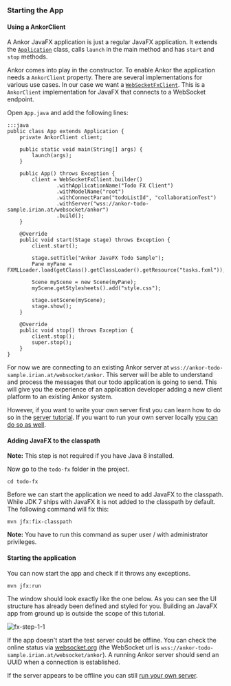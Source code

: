 ### Starting the App

#### Using a AnkorClient

A Ankor JavaFX application is just a regular JavaFX application. 
It extends the [`Application`][3] class, calls `launch` in the main method and has `start` and `stop` methods.

Ankor comes into play in the constructor. 
To enable Ankor the application needs a `AnkorClient` property. 
There are several implementations for various use cases. 
In our case we want a [`WebSocketFxClient`][1].
This is a `AnkorClient` implementation for JavaFX that connects to a WebSocket endpoint.

Open `App.java` and add the following lines:

    :::java
    public class App extends Application {
        private AnkorClient client;
    
        public static void main(String[] args) {
            launch(args);
        }
    
        public App() throws Exception {
            client = WebSocketFxClient.builder()
                    .withApplicationName("Todo FX Client")
                    .withModelName("root")
                    .withConnectParam("todoListId", "collaborationTest")
                    .withServer("wss://ankor-todo-sample.irian.at/websocket/ankor")
                    .build();
        }
    
        @Override
        public void start(Stage stage) throws Exception {
            client.start();
    
            stage.setTitle("Ankor JavaFX Todo Sample");
            Pane myPane = FXMLLoader.load(getClass().getClassLoader().getResource("tasks.fxml"));
    
            Scene myScene = new Scene(myPane);
            myScene.getStylesheets().add("style.css");
    
            stage.setScene(myScene);
            stage.show();
        }
    
        @Override
        public void stop() throws Exception {
            client.stop();
            super.stop();
        }
    }

For now we are connecting to an existing Ankor server at `wss://ankor-todo-sample.irian.at/websocket/ankor`.
This server will be able to understand and process the messages that our todo application is going to send.
This will give you the experience of an application developer adding a new client platform to an existing Ankor system.

However, if you want to write your own server first you can learn how to do so in the [server tutorial][2].
If you want to run your own server locally [you can do so as well][2].

#### Adding JavaFX to the classpath

<div class="alert alert-info">
    <strong>Note:</strong>
    This step is not required if you have Java 8 installed.
</div>

Now go to the `todo-fx` folder in the project.

    cd todo-fx

Before we can start the application we need to add JavaFX to the classpath.
While JDK 7 ships with JavaFX it is not added to the classpath by default.
The following command will fix this:

    mvn jfx:fix-classpath

<div class="alert alert-info">
    <strong>Note:</strong>
    You have to run this command as super user / with administrator privileges.
</div>

#### Starting the application

You can now start the app and check if it throws any exceptions.

    mvn jfx:run

The window should look exactly like the one below. As you can see the UI structure has already been defined and
styled for you. Building an JavaFX app from ground up is outside the scope of this tutorial.

![fx-step-1-1](http://ankor.io/static/images/tutorial/fx-step-1-1.png)

If the app doesn't start the test server could be offline.
You can check the online status via
[websocket.org](http://www.websocket.org/echo.html) (the WebSocket url is `wss://ankor-todo-sample.irian.at/websocket/ankor`).
A running Ankor server should send an UUID when a connection is established.

If the server appears to be offline you can still [run your own server][2].

[1]: http://ankor.io/static/javadoc/apidocs-0.2/at/irian/ankor/system/WebSocketFxClient.html
[2]: http://ankor.io/tutorials/server/1
[3]: http://docs.oracle.com/javafx/2/api/javafx/application/Application.html
